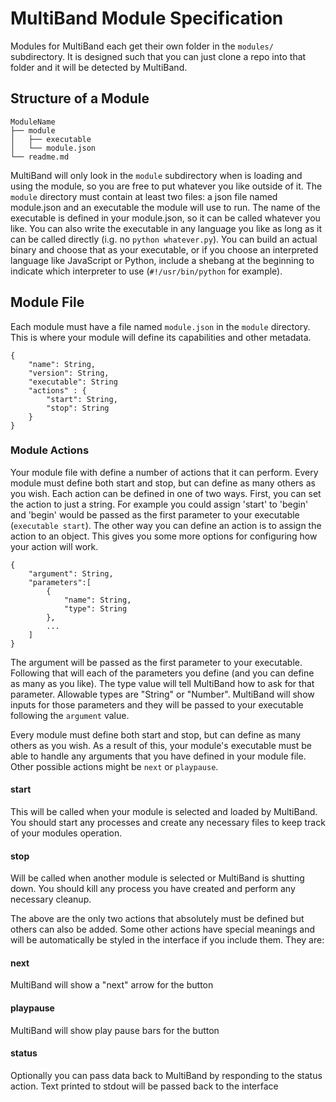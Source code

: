 # MultiBand Module Specification

Modules for MultiBand each get their own folder in the `modules/` subdirectory. It is designed such that you can just clone a repo into that folder and it will be detected by MultiBand.

## Structure of a Module

```
ModuleName
├── module
│   ├── executable
│   └── module.json
└── readme.md
```

MultiBand will only look in the `module` subdirectory when is loading and using the module, so you are free to put whatever you like outside of it. The `module` directory must contain at least two files: a json file named module.json and an executable the module will use to run. The name of the executable is defined in your module.json, so it can be called whatever you like. You can also write the executable in any language you like as long as it can be called directly (i.g. no `python whatever.py`). You can build an actual binary and choose that as your executable, or if you choose an interpreted language like JavaScript or Python, include a shebang at the beginning to indicate which interpreter to use (`#!/usr/bin/python` for example). 

## Module File

Each module must have a file named `module.json` in the `module` directory. This is where your module will define its capabilities and other metadata. 

```
{
	"name": String,
	"version": String,
	"executable": String
	"actions" : {
		"start": String,
		"stop": String
	}
}
```

### Module Actions

Your module file with define a number of actions that it can perform. Every module must define both start and stop, but can define as many others as you wish. Each action can be defined in one of two ways. First, you can set the action to just a string. For example you could assign 'start' to 'begin' and 'begin' would be passed as the first parameter to your executable (`executable start`). The other way you can define an action is to assign the action to an object. This gives you some more options for configuring how your action will work.

```
{
	"argument": String,
	"parameters":[
		{
			"name": String,
			"type": String
		},
		...
	]
}
```

The argument will be passed as the first parameter to your executable. Following that will each of the parameters you define (and you can define as many as you like). The type value will tell MultiBand how to ask for that parameter. Allowable types are "String" or "Number". MultiBand will show inputs for those parameters and they will be passed to your executable following the `argument` value.

Every module must define both start and stop, but can define as many others as you wish. As a result of this, your module's executable must be able to handle any arguments that you have defined in your module file. Other possible actions might be `next` or `playpause`.

#### start

This will be called when your module is selected and loaded by MultiBand. You should start any processes and create any necessary files to keep track of your modules operation.

#### stop

Will be called when another module is selected or MultiBand is shutting down. You should kill any process you have created and perform any necessary cleanup.

The above are the only two actions that absolutely must be defined but others can also be added. Some other actions have special meanings and will be automatically be styled in the interface if you include them. They are:

#### next

MultiBand will show a "next" arrow for the button

#### playpause

MultiBand will show play pause bars for the button

#### status

Optionally you can pass data back to MultiBand by responding to the status action. Text printed to stdout will be passed back to the interface
